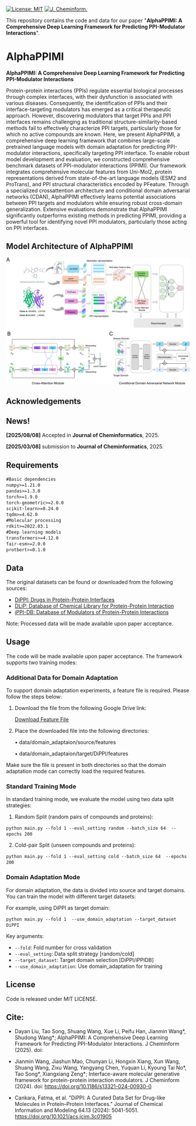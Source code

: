 [![License: MIT](https://img.shields.io/badge/License-MIT-yellow)](https://github.com/Bigrock-dd/AlphaPPIMI)
[![ J. Cheminform.](https://img.shields.io/badge/%20J.%20Cheminform.%20(2025)-red)](https://github.com/Bigrock-dd/AlphaPPIMI)


This repository contains the code and data for our paper "**AlphaPPIMI: A Comprehensive Deep Learning Framework for Predicting PPI-Modulator Interactions**".


# AlphaPPIMI

**AlphaPPIMI: A Comprehensive Deep Learning Framework for Predicting PPI-Modulator Interactions**

Protein-protein interactions (PPIs) regulate essential biological processes through complex interfaces, with their dysfunction is associated with various
diseases. Consequently, the identification of PPIs and their interface-targeting modulators has emerged as a critical therapeutic approach. However, discovering
modulators that target PPIs and PPI interfaces remains challenging as traditional structure-similarity-based methods fail to effectively characterize
PPI targets, particularly those for which no active compounds are known. Here, we present AlphaPPIMI, a comprehensive deep learning framework that
combines large-scale pretrained language models with domain adaptation for predicting PPI-modulator interactions, specifically targeting PPI interface. To
enable robust model development and evaluation, we constructed comprehensive benchmark datasets of PPI-modulator interactions (PPIMI). Our framework
integrates comprehensive molecular features from Uni-Mol2, protein representations derived from state-of-the-art language models (ESM2 and ProTrans), and
PPI structural characteristics encoded by PFeature. Through a specialized crossattention architecture and conditional domain adversarial networks (CDAN), AlphaPPIMI effectively learns potential associations between PPI targets and modulators while ensuring robust cross-domain generalization. Extensive evaluations demonstrate that AlphaPPIMI significantly outperforms existing methods
in predicting PPIMI, providing a powerful tool for identifying novel PPI modulators, particularly those acting on PPI interfaces.


## Model Architecture of AlphaPPIMI

<div align="center">
  <img src="image/AlphaPPIMI_framework.png" alt="AlphaPPIMI Architecture" width="800">
</div>


## Acknowledgements



## News!

**[2025/08/08]** Accepted in **Journal of Cheminformatics**, 2025.  

**[2025/03/08]** submission to **Journal of Cheminformatics**, 2025.  


## Requirements
```
#Basic dependencies
numpy>=1.21.0
pandas>=1.3.0
torch>=1.9.0
torch-geometric>=2.0.0
scikit-learn>=0.24.0
tqdm>=4.62.0
#Molecular processing
rdkit>=2022.03.1
#Deep learning models
transformers>=4.12.0
fair-esm>=2.0.0
protbert>=0.1.0
```

## Data



The original datasets can be found or downloaded from the following sources:

- [DiPPI: Drugs in Protein-Protein Interfaces](http://interactome.ku.edu.tr:8501/)  
- [DLiP: Database of Chemical Library for Protein-Protein Interaction](https://skb-insilico.com/dlip)  
- [iPPI-DB: Database of Modulators of Protein-Protein Interactions](https://ippidb.pasteur.fr/)

Note: Processed data will be made available upon paper acceptance.






## Usage

The code will be made available upon paper acceptance. The framework supports two training modes:

### Additional Data for Domain Adaptation

To support domain adaptation experiments, a feature file is required. Please follow the steps below:

 1. Download the file from the following Google Drive link:
 
      [Download Feature File](https://drive.google.com/file/d/1ImF9DnvqUS8RFt8SllbRYF10XPxrrnwU/view?usp=drive_link)

 2. Place the downloaded file into the following directories:
 
	•	data/domain_adaptaion/source/features
 
	•	data/domain_adaptaion/target/DiPPI/features

Make sure the file is present in both directories so that the domain adaptation mode can correctly load the required features.

### Standard Training Mode
In standard training mode, we evaluate the model using two data split strategies:

1. Random Split (random pairs of compounds and proteins):
```
python main.py --fold 1 --eval_setting random --batch_size 64  --epochs 200
```
2. Cold-pair Split (unseen compounds and proteins):
```
python main.py --fold 1 --eval_setting cold --batch_size 64  --epochs 200
```

### Domain Adaptation Mode
For domain adaptation, the data is divided into source and target domains. You can train the model with different target datasets:

For example, using DiPPI as target domain:
```
python main.py --fold 1  --use_domain_adaptation --target_dataset DiPPI
```
Key arguments:
- `--fold`: Fold number for cross validation
- `--eval_setting`: Data split strategy [random/cold]
- `--target_dataset`: Target domain selection [DiPPI/iPPIDB]
- `--use_domain_adaptation`: Use domain_adaptation for training


## License
Code is released under MIT LICENSE.


## Cite:

*   Dayan Liu, Tao Song, Shuang Wang, Xue Li, Peifu Han, Jianmin Wang*, Shudong Wang*; AlphaPPIMI: A Comprehensive Deep Learning Framework for Predicting PPI-Modulator Interactions.  J Cheminform (2025). doi:  
*  Jianmin Wang, Jiashun Mao, Chunyan Li, Hongxin Xiang, Xun Wang, Shuang Wang, Zixu Wang, Yangyang Chen, Yuquan Li, Kyoung Tai No*, Tao Song*, Xiangxiang Zeng*; Interface-aware molecular generative framework for protein-protein interaction modulators.  J Cheminform (2024). doi: https://doi.org/10.1186/s13321-024-00930-0

*  Cankara, Fatma, et al. "DiPPI: A Curated Data Set for Drug-like Molecules in Protein–Protein Interfaces." Journal of Chemical Information and Modeling 64.13 (2024): 5041-5051. https://doi.org/10.1021/acs.jcim.3c01905  






